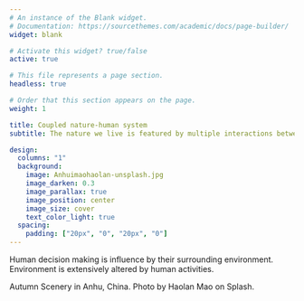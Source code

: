 ```yaml
---
# An instance of the Blank widget.
# Documentation: https://sourcethemes.com/academic/docs/page-builder/
widget: blank

# Activate this widget? true/false
active: true

# This file represents a page section.
headless: true

# Order that this section appears on the page.
weight: 1

title: Coupled nature-human system
subtitle: The nature we live is featured by multiple interactions between human components and natural components

design:
  columns: "1"
  background:
    image: Anhuimaohaolan-unsplash.jpg
    image_darken: 0.3
    image_parallax: true
    image_position: center
    image_size: cover
    text_color_light: true
  spacing:
    padding: ["20px", "0", "20px", "0"]
---
```


Human decision making is influence by their surrounding environment.
Environment is extensively altered by human activities.







Autumn Scenery in Anhu, China. Photo by Haolan Mao on Splash.
